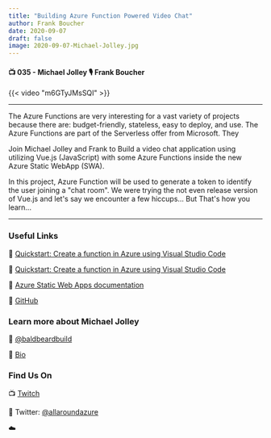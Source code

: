 ```yaml
---
title: "Building Azure Function Powered Video Chat"
author: Frank Boucher
date: 2020-09-07
draft: false
image: 2020-09-07-Michael-Jolley.jpg
---
```


#### 📺 035 - Michael Jolley 🎙️ Frank Boucher

<!--more-->

{{< video "m6GTyJMsSQI" >}}

---

The Azure Functions are very interesting for a vast variety of projects because there are: budget-friendly, stateless, easy to deploy, and use. The Azure Functions are part of the Serverless offer from Microsoft. They 

Join Michael Jolley and Frank to Build a video chat application using utilizing Vue.js (JavaScript) with some Azure Functions inside the new Azure Static WebApp (SWA). 

In this project, Azure Function will be used to generate a token to identify the user joining a "chat room". We were trying the not even release version of Vue.js and let's say we encounter a few hiccups... But That's how you learn...

---


### Useful Links

🔗 [Quickstart: Create a function in Azure using Visual Studio Code](https://docs.microsoft.com/en-us/azure/azure-functions/functions-create-first-function-vs-code?pivots=programming-language-javascript&WT.mc_id=allaroundazure-blog-frbouche)

🔗 [Quickstart: Create a function in Azure using Visual Studio Code](https://docs.microsoft.com/en-ca/azure/azure-functions/functions-create-first-function-vs-code?pivots=programming-language-javascript&WT.mc_id=allaroundazure-blog-frbouche) 

🔗 [Azure Static Web Apps documentation](https://docs.microsoft.com/en-ca/learn/modules/publish-app-service-static-web-app-api/?WT.mc_id=allaroundazure-blog-frbouche)

🔗 [GitHub](https://github.com/microsoft/swa-community-kit)


### Learn more about Michael Jolley

🔗 [@baldbeardbuild](https://twitter.com/baldbeardbuild)

🔗 [Bio](https://baldbeardedbuilder.com/about/)



### Find Us On

📺 [Twitch](https://www.twitch.tv/microsoftdeveloper)

🔗 Twitter: [@allaroundazure](https://twitter.com/allaroundazure)

☁️

